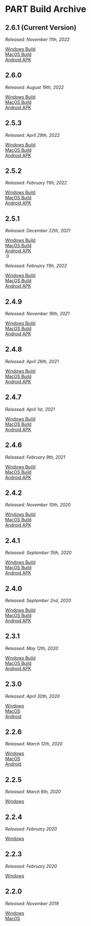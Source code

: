 # PART Build Archive

## 2.6.1 (Current Version)

*Released: November 11th, 2022*

[Windows Build](https://bgcgamefiles.s3.us-east-2.amazonaws.com/PART/Builds/v2.6.1_ReleaseBuilds/PART_2.6.1_22.11.21_WINx64.zip)  
[MacOS Build](https://bgcgamefiles.s3.us-east-2.amazonaws.com/PART/Builds/v2.6.1_ReleaseBuilds/PART_2.6.1_22.11.21_MacOS.dmg)  
[Android APK](https://bgcgamefiles.s3.us-east-2.amazonaws.com/PART/Builds/v2.6.1_ReleaseBuilds/PART_2.6.1_22.11.21_Android.apk)  

## 2.6.0

*Released: August 19th, 2022*

[Windows Build](https://bgcgamefiles.s3.us-east-2.amazonaws.com/PART/Builds/v2.6.0c/PART_2.6.0_WINx64.zip)  
[MacOS Build](https://bgcgamefiles.s3.us-east-2.amazonaws.com/PART/Builds/v2.6.0c/PART_2.6.0_MacOS.dmg)  
[Android APK](https://bgcgamefiles.s3.us-east-2.amazonaws.com/PART/Builds/v2.6.0c/PART_2.6.0_Android.apk)  

## 2.5.3

*Released: April 29th, 2022*

[Windows Build](https://bgcgamefiles.s3.us-east-2.amazonaws.com/PART/Builds/v2.5.3/PART_2.5.3_WINx64.zip)  
[MacOS Build](https://bgcgamefiles.s3.us-east-2.amazonaws.com/PART/Builds/v2.5.3/PART_2.5.3_MacOS.dmg)  
[Android APK](https://bgcgamefiles.s3.us-east-2.amazonaws.com/PART/Builds/v2.5.3/PART_2.5.3_Android.apk)  

## 2.5.2

*Released: February 11th, 2022*

[Windows Build](https://bgcgamefiles.s3.us-east-2.amazonaws.com/PART/Builds/v2.5.2/PART_2.5.2_WINx64.zip)  
[MacOS Build](https://bgcgamefiles.s3.us-east-2.amazonaws.com/PART/Builds/v2.5.2/PART_2.5.2_MacOS.dmg)  
[Android APK](https://bgcgamefiles.s3.us-east-2.amazonaws.com/PART/Builds/v2.5.2/PART_2.5.2_Android.apk)  

## 2.5.1

*Released: December 22th, 2021*

[Windows Build](https://bgcgamefiles.s3.us-east-2.amazonaws.com/PART/Builds/v2.5.1/PART_2.5.1_WINx64.zip)  
[MacOS Build](https://bgcgamefiles.s3.us-east-2.amazonaws.com/PART/Builds/v2.5.1/PART_2.5.1_MacOS.dmg)  
[Android APK](https://bgcgamefiles.s3.us-east-2.amazonaws.com/PART/Builds/v2.5.1/PART_2.5.1_Android.apk)  
.0

*Released: February 11th, 2022*

[Windows Build](https://bgcgamefiles.s3.us-east-2.amazonaws.com/PART/Builds/v2.5.0/PART_2.5.0_WINx64.zip)  
[MacOS Build](https://bgcgamefiles.s3.us-east-2.amazonaws.com/PART/Builds/v2.5.0/PART_2.5.0_MacOS.dmg)  
[Android APK](https://bgcgamefiles.s3.us-east-2.amazonaws.com/PART/Builds/v2.5.0/PART_2.5.0_Android.apk)  

## 2.4.9

*Released: November 16th, 2021*

[Windows Build](https://bgcgamefiles.s3.us-east-2.amazonaws.com/PART/Builds/v2.4.8/PART_2.4.9_WINx64.zip)  
[MacOS Build](https://bgcgamefiles.s3.us-east-2.amazonaws.com/PART/Builds/v2.4.8/PART_2.4.9_MacOS.dmg)  
[Android APK](https://bgcgamefiles.s3.us-east-2.amazonaws.com/PART/Builds/v2.4.8/PART_2.4.9_Android.apk)  

## 2.4.8

*Released: April 26th, 2021*

[Windows Build](https://bgcgamefiles.s3.us-east-2.amazonaws.com/PART/Builds/v2.4.8/PART_2.4.8_WINx64.zip)  
[MacOS Build](https://bgcgamefiles.s3.us-east-2.amazonaws.com/PART/Builds/v2.4.8/PART_2.4.8_MacOS.dmg)  
[Android APK](https://bgcgamefiles.s3.us-east-2.amazonaws.com/PART/Builds/v2.4.8/PART_2.4.8_Android.apk)  

## 2.4.7

*Released: April 1st, 2021*

[Windows Build](https://bgcgamefiles.s3.us-east-2.amazonaws.com/PART/Builds/v2.4.7/PART_2.4.7_WINx64.zip)  
[MacOS Build](https://bgcgamefiles.s3.us-east-2.amazonaws.com/PART/Builds/v2.4.7/PART_2.4.7_MacOS.dmg)  
[Android APK](https://bgcgamefiles.s3.us-east-2.amazonaws.com/PART/Builds/v2.4.7/PART_2.4.7_Android.apk)  

## 2.4.6

*Released: February 9th, 2021*

[Windows Build](https://bgcgamefiles.s3.us-east-2.amazonaws.com/PART/Builds/v2.4.6/PART_2.4.6_WINx64.zip)  
[MacOS Build](https://bgcgamefiles.s3.us-east-2.amazonaws.com/PART/Builds/v2.4.6/PART_2.4.6_MacOS.dmg)  
[Android APK](https://bgcgamefiles.s3.us-east-2.amazonaws.com/PART/Builds/v2.4.6/PART_2.4.6_Android.apk)  


## 2.4.2

*Released: November 10th, 2020*

[Windows Build](https://bgcgamefiles.s3.us-east-2.amazonaws.com/PART/Builds/v2.4.2/PART_2.4.2_WINx64.zip)  
[MacOS Build](https://bgcgamefiles.s3.us-east-2.amazonaws.com/PART/Builds/v2.4.2/PART_2.4.2_MacOS.dmg)  
[Android APK](https://bgcgamefiles.s3.us-east-2.amazonaws.com/PART/Builds/v2.4.2/PART_2.4.2_Android.apk)  

## 2.4.1

*Released: September 15th, 2020*

[Windows Build](https://bgcgamefiles.s3.us-east-2.amazonaws.com/PART/Builds/v2.4.1/PART_2.4.1_WINx64.zip)  
[MacOS Build](https://bgcgamefiles.s3.us-east-2.amazonaws.com/PART/Builds/v2.4.1/PART_2.4.1_MacOS.dmg)  
[Android APK](https://bgcgamefiles.s3.us-east-2.amazonaws.com/PART/Builds/v2.4.1/PART_2.4.1_Android.apk)  


## 2.4.0

*Released: September 2nd, 2020*

[Windows Build](https://bgcgamefiles.s3.us-east-2.amazonaws.com/PART/Builds/PART_2.4.0_WINx64.zip)  
[MacOS Build](https://bgcgamefiles.s3.us-east-2.amazonaws.com/PART/Builds/PART_2.4.0_MacOS.dmg)  
[Android APK](https://bgcgamefiles.s3.us-east-2.amazonaws.com/PART/Builds/PART_2.4.0_Android.apk)


## 2.3.1

*Released: May 12th, 2020*

[Windows Build](https://bgcgamefiles.s3.us-east-2.amazonaws.com/PART/Builds/PART_2.3.1_WINx64.zip)  
[MacOS Build](https://bgcgamefiles.s3.us-east-2.amazonaws.com/PART/Builds/PART_2.3.1_MacOS.dmg)  
[Android APK](https://bgcgamefiles.s3.us-east-2.amazonaws.com/PART/Builds/PART_2.3.1_Android.apk)

## 2.3.0

*Released: April 30th, 2020*

[Windows](https://bgcgamefiles.s3.us-east-2.amazonaws.com/PART/Builds/PART_2.3.0_WINx64.zip)  
[MacOS](https://bgcgamefiles.s3.us-east-2.amazonaws.com/PART/Builds/PART_2.3.0_MacOS.dmg)  
[Android](https://bgcgamefiles.s3.us-east-2.amazonaws.com/PART/Builds/PART_2.3.0_Android.apk)  

## 2.2.6

*Released: March 12th, 2020*

[Windows](https://bgcgamefiles.s3.us-east-2.amazonaws.com/PART/Builds/PART_2.2.6_WINx64.zip)  
[MacOS](https://bgcgamefiles.s3.us-east-2.amazonaws.com/PART/Builds/PART_2.2.6_MacOS.dmg)  
[Android](https://bgcgamefiles.s3.us-east-2.amazonaws.com/PART/Builds/PART_2.2.6_Android.apk)  

## 2.2.5

*Released: March 6th, 2020*

[Windows](https://bgcgamefiles.s3.us-east-2.amazonaws.com/PART/Builds/PART_2.2.5_WINx64.zip)

## 2.2.4

*Released: February 2020*

[Windows](https://bgcgamefiles.s3.us-east-2.amazonaws.com/PART/Builds/PART_2.2.4_WINx64.zip)

## 2.2.3

*Released: February 2020*

[Windows](https://bgcgamefiles.s3.us-east-2.amazonaws.com/PART/Builds/PART_2.2.3_WINx64.zip)

## 2.2.0 

*Released: November 2019*

[Windows](https://bgcgamefiles.s3.us-east-2.amazonaws.com/PART/Builds/PART_PC_v2.2.zip)  
[MacOS](https://bgcgamefiles.s3.us-east-2.amazonaws.com/PART/Builds/PARTInstaller.dmg)
